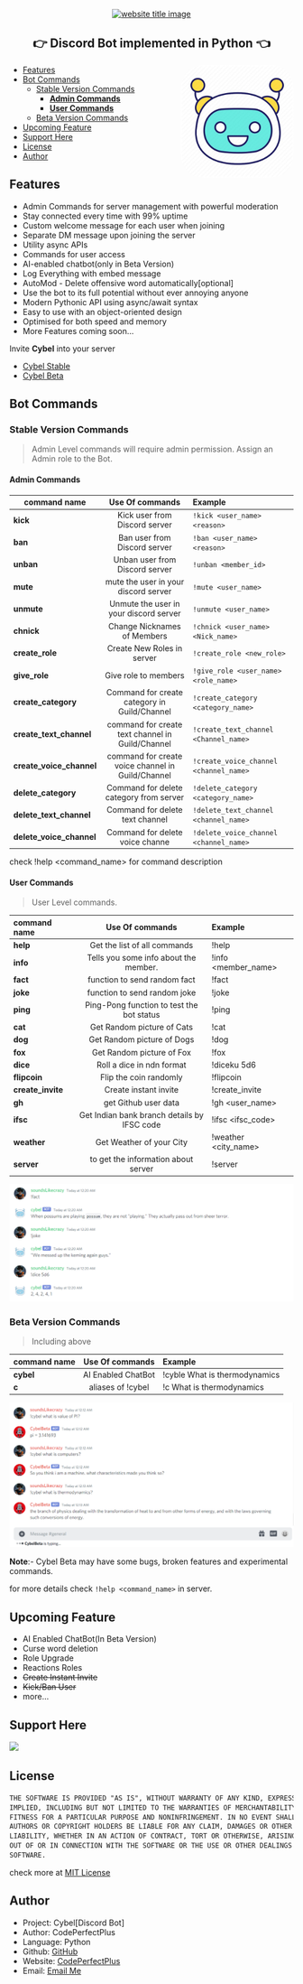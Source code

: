 <p align="center">
  <a href="https://py-contributors.github.io/awesomeScripts/"><img src="https://capsule-render.vercel.app/api?type=rect&color=ffdd00&height=100&section=header&text=Cybel&fontSize=80%&fontColor=ffffff" alt="website title image"></a>

  <h2 align="center">👉 Discord Bot implemented in Python 👈</h2>
</p>


<img style="border-radius: 20%" align="right" src="images/cybel_icon.jpg" height="200" width="200" alt="pycontributors logo">

- [Features](#features)
- [Bot Commands](#bot-commands)
  - [Stable Version Commands](#stable-version-commands)
    - [**Admin Commands**](#admin-commands)
    - [**User Commands**](#user-commands)
  - [Beta Version Commands](#beta-version-commands)
- [Upcoming Feature](#upcoming-feature)
- [Support Here](#support-here)
- [License](#license)
- [Author](#author)

## Features

- Admin Commands for server management with powerful moderation
- Stay connected every time with 99% uptime
- Custom welcome message for each user when joining
- Separate DM message upon joining the server
- Utility async APIs
- Commands for user access
- AI-enabled chatbot(only in Beta Version)
- Log Everything with embed message
- AutoMod - Delete offensive word automatically[optional]
- Use the bot to its full potential without ever annoying anyone
- Modern Pythonic API using async/await syntax
- Easy to use with an object-oriented design
- Optimised for both speed and memory
- More Features coming soon...

Invite **Cybel** into your server

- [Cybel Stable](https://discord.com/api/oauth2/authorize?client_id=832137823309004800&permissions=142337&scope=bot)
- [Cybel Beta](https://discord.com/api/oauth2/authorize?client_id=831918257166090250&permissions=142337&scope=bot)

## Bot Commands

### Stable Version Commands

> Admin Level commands will require admin permission. Assign an Admin role to the Bot.

#### **Admin Commands**

| command name             |                  Use Of commands                  | Example                                |
| ------------------------ | :-----------------------------------------------: | :------------------------------------- |
| **kick**                 |           Kick user from Discord server           | `!kick <user_name> <reason>`           |
| **ban**                  |           Ban user from Discord server            | `!ban <user_name> <reason>`            |
| **unban**                |          Unban user from Discord server           | `!unban <member_id>`                   |
| **mute**                 |       mute the user in your discord server        | `!mute <user_name>`                    |
| **unmute**               |      Unmute the user in your discord server       | `!unmute <user_name>`                  |
| **chnick**               |            Change Nicknames of Members            | `!chnick <user_name> <Nick_name>`      |
| **create_role**          |            Create New Roles in server             | `!create_role <new_role>`              |
| **give_role**            |               Give role to members                | `!give_role <user_name> <role_name>`   |
| **create_category**      |   Command for create category in Guild/Channel    | `!create_category <category_name>`     |
| **create_text_channel**  | command for create text channel in Guild/Channel  | `!create_text_channel <Channel_name>`  |
| **create_voice_channel** | command for create voice channel in Guild/Channel | `!create_voice_channel <channel_name>` |
| **delete_category**      |      Command for delete category from server      | `!delete_category <category_name>`     |
| **delete_text_channel**  |          Command for delete text channel          | `!delete_text_channel <channel_name>`  |
| **delete_voice_channel** |          Command for delete voice channe          | `!delete_voice_channel <channel_name>` |

check !help <command_name> for command description

#### **User Commands**

> User Level commands.

| command name      |               Use Of commands               | Example              |
| :---------------- | :-----------------------------------------: | :------------------- |
| **help**          |        Get the list of all commands         | !help                |
| **info**          |    Tells you some info about the member.    | !info <member_name>  |
| **fact**          |        function to send random fact         | !fact                |
| **joke**          |        function to send random joke         | !joke                |
| **ping**          |  Ping-Pong function to test the bot status  | !ping                |
| **cat**           |         Get Random picture of Cats          | !cat                 |
| **dog**           |         Get Random picture of Dogs          | !dog                 |
| **fox**           |          Get Random picture of Fox          | !fox                 |
| **dice**          |          Roll a dice in ndn format          | !diceku 5d6          |
| **flipcoin**      |           Flip the coin randomly            | !flipcoin            |
| **create_invite** |            Create instant invite            | !create_invite       |
| **gh**            |            get Github user data             | !gh <user_name>      |
| **ifsc**          | Get Indian bank branch details by IFSC code | !ifsc <ifsc_code>    |
| **weather**       |          Get Weather of your City           | !weather <city_name> |
| **server**        |     to get the information about server     | !server              |

![Conversation with Cybel](images/sample.png)

### Beta Version Commands

> Including above

| command name |  Use Of commands   | Example                       |
| ------------ | :----------------: | :---------------------------- |
| **cybel**    | AI Enabled ChatBot | !cyble What is thermodynamics |
| **c**        | aliases of !cybel  | !c What is thermodynamics     |

![Conversation with Cybel](images/sample2.png)

**Note**:- Cybel Beta may have some bugs, broken features and experimental commands.

for more details check `!help <command_name>` in server.

## Upcoming Feature

- AI Enabled ChatBot(In Beta Version)
- Curse word deletion
- Role Upgrade
- Reactions Roles
- ~~Create Instant Invite~~
- ~~Kick/Ban User~~
- more...

## Support Here

<a href="https://www.buymeacoffee.com/codeperfectplus"><img src="https://img.buymeacoffee.com/button-api/?text=Buy me a book&emoji=📖&slug=codeperfectplus&button_colour=FFDD00&font_colour=000000&font_family=Cookie&outline_colour=000000&coffee_colour=ffffff"></a>

## License

```txt
THE SOFTWARE IS PROVIDED "AS IS", WITHOUT WARRANTY OF ANY KIND, EXPRESS OR
IMPLIED, INCLUDING BUT NOT LIMITED TO THE WARRANTIES OF MERCHANTABILITY,
FITNESS FOR A PARTICULAR PURPOSE AND NONINFRINGEMENT. IN NO EVENT SHALL THE
AUTHORS OR COPYRIGHT HOLDERS BE LIABLE FOR ANY CLAIM, DAMAGES OR OTHER
LIABILITY, WHETHER IN AN ACTION OF CONTRACT, TORT OR OTHERWISE, ARISING FROM,
OUT OF OR IN CONNECTION WITH THE SOFTWARE OR THE USE OR OTHER DEALINGS IN THE
SOFTWARE.
```

check more at [MIT License](/LICENSE)

## Author

- Project: Cybel[Discord Bot]
- Author: CodePerfectPlus
- Language: Python
- Github: [GitHub](https://github.com/codePerfectPlus)
- Website: [CodePerfectPlus](http://codeperfectplus.herokuapp.com/)
- Email: [Email Me](mailto:codeperfectplus@gmail.com)